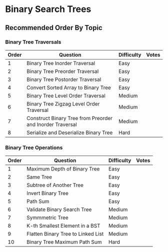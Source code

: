 # Binary Search Trees

## Recommended Order By Topic

### Binary Tree Traversals

| Order | Question                                                  | Difficulty | Votes |
| ----- | --------------------------------------------------------- | ---------- | ----- |
| 1     | Binary Tree Inorder Traversal                             | Easy       |       |
| 2     | Binary Tree Preorder Traversal                            | Easy       |       |
| 3     | Binary Tree Postorder Traversal                           | Easy       |       |
| 4     | Convert Sorted Array to Binary Tree                       | Easy       |       |
| 5     | Binary Tree Level Order Traversal                         | Medium     |       |
| 6     | Binary Tree Zigzag Level Order Traversal                  | Medium     |       |
| 7     | Construct Binary Tree from Preorder and Inorder Traversal | Medium     |       |
| 8     | Serialize and Deserialize Binary Tree                     | Hard       |       |

### Binary Tree Operations

| Order | Question                           | Difficulty | Votes |
| ----- | ---------------------------------- | ---------- | ----- |
| 1     | Maximum Depth of Binary Tree       | Easy       |       |
| 2     | Same Tree                          | Easy       |       |
| 3     | Subtree of Another Tree            | Easy       |       |
| 4     | Invert Binary Tree                 | Easy       |       |
| 5     | Path Sum                           | Easy       |       |
| 6     | Validate Binary Search Tree        | Medium     |       |
| 7     | Symmmetric Tree                    | Medium     |       |
| 8     | K-th Smallest Element in a BST     | Medium     |       |
| 9     | Flatten Binary Tree to Linked List | Medium     |       |
| 10    | Binary Tree Maximum Path Sum       | Hard       |       |
